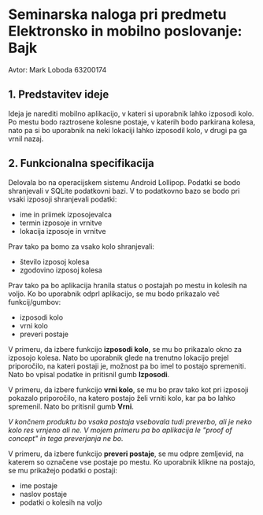 # Seminarska naloga pri predmetu Elektronsko in mobilno poslovanje: Bajk
Avtor: Mark Loboda 63200174

## 1. Predstavitev ideje
Ideja je narediti mobilno aplikacijo, v kateri si uporabnik lahko izposodi kolo.
Po mestu bodo raztrosene kolesne postaje, v katerih bodo parkirana kolesa, nato pa si bo uporabnik na neki lokaciji lahko izposodil kolo, v drugi pa ga vrnil nazaj.

## 2. Funkcionalna specifikacija
Delovala bo na operacijskem sistemu Android Lollipop. Podatki se bodo shranjevali v SQLite podatkovni bazi. V to podatkovno bazo se bodo pri vsaki izposoji shranjevali podatki:
- ime in priimek izposojevalca
- termin izposoje in vrnitve
- lokacija izposoje in vrnitve

Prav tako pa bomo za vsako kolo shranjevali:
- število izposoj kolesa
- zgodovino izposoj kolesa

Prav tako pa bo aplikacija hranila status o postajah po mestu in kolesih na voljo. Ko bo uporabnik odprl aplikacijo, se mu bodo prikazalo več funkcij/gumbov:
- izposodi kolo
- vrni kolo
- preveri postaje

V primeru, da izbere funkcijo **izposodi kolo**, se mu bo prikazalo okno za izposojo kolesa. Nato bo uporabnik glede na trenutno lokacijo prejel priporočilo, na kateri postaji je, možnost pa bo imel to postajo spremeniti. Nato bo vpisal podatke in pritisnil gumb **Izposodi**.

V primeru, da izbere funkcijo **vrni kolo**, se mu bo prav tako kot pri izposoji pokazalo priporočilo, na katero postajo želi vrniti kolo, kar pa bo lahko spremenil. Nato bo pritisnil gumb **Vrni**.

*V končnem produktu bo vsaka postaja vsebovala tudi preverbo, ali je neko kolo res vrnjeno ali ne. V mojem primeru pa bo aplikacija le "proof of concept" in tega preverjanja ne bo.*

V primeru, da izbere funkcijo **preveri postaje**, se mu odpre zemljevid, na katerem so označene vse postaje po mestu. Ko uporabnik klikne na postajo, se mu prikažejo podatki o postaji:
- ime postaje
- naslov postaje
- podatki o kolesih na voljo